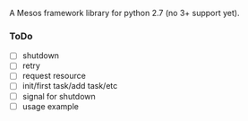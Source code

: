 A Mesos framework library for python 2.7 (no 3+ support yet).

### ToDo

 - [  ] shutdown
 - [  ] retry
 - [  ] request resource
 - [  ] init/first task/add task/etc
 - [  ] signal for shutdown
 - [  ] usage example
